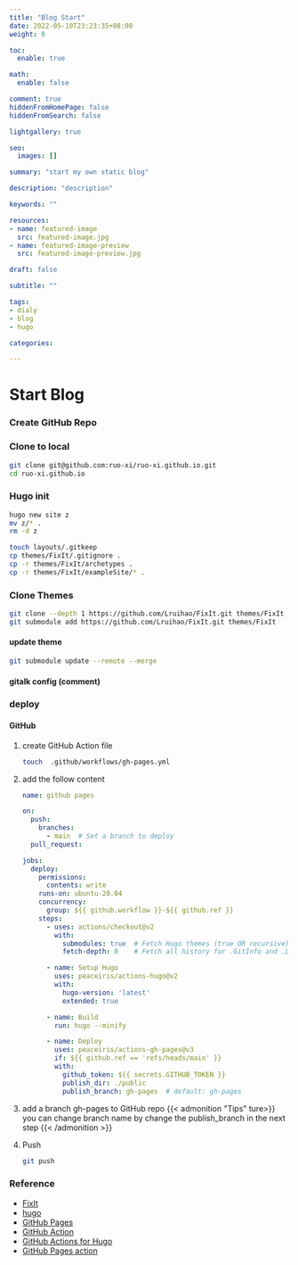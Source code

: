 ```yaml
---
title: "Blog Start"
date: 2022-05-10T23:23:35+08:00
weight: 0

toc:
  enable: true

math:
  enable: false

comment: true
hiddenFromHomePage: false
hiddenFromSearch: false

lightgallery: true

seo:
  images: []

summary: "start my own static blog"

description: "description"

keywords: ""

resources:
- name: featured-image
  src: featured-image.jpg
- name: featured-image-preview
  src: featured-image-preview.jpg

draft: false

subtitle: ""

tags:
- dialy
- blog
- hugo

categories:

---
```




# Start Blog 

### Create GitHub Repo 
### Clone to local
```bash
git clone git@github.com:ruo-xi/ruo-xi.github.io.git
cd ruo-xi.github.io
```
### Hugo init 
```bash
hugo new site z
mv z/* .
rm -d z

touch layouts/.gitkeep
cp themes/FixIt/.gitignore .
cp -r themes/FixIt/archetypes .
cp -r themes/FixIt/exampleSite/* .

```
### Clone Themes
```bash
git clone --depth 1 https://github.com/Lruihao/FixIt.git themes/FixIt
git submodule add https://github.com/Lruihao/FixIt.git themes/FixIt 
```
####  update theme
```bash
git submodule update --remote --merge
```
#### gitalk config (comment)

### deploy 

#### GitHub

1. create GitHub Action file
    ```bash
    touch  .github/workflows/gh-pages.yml
    ```

2. add the follow content
    ```yml
    name: github pages

    on:
      push:
        branches:
          - main  # Set a branch to deploy
      pull_request:

    jobs:
      deploy:
        permissions: 
          contents: write
        runs-on: ubuntu-20.04
        concurrency:
          group: ${{ github.workflow }}-${{ github.ref }}
        steps:
          - uses: actions/checkout@v2
            with:
              submodules: true  # Fetch Hugo themes (true OR recursive)
              fetch-depth: 0    # Fetch all history for .GitInfo and .Lastmod

          - name: Setup Hugo
            uses: peaceiris/actions-hugo@v2
            with:
              hugo-version: 'latest'
              extended: true

          - name: Build
            run: hugo --minify

          - name: Deploy
            uses: peaceiris/actions-gh-pages@v3
            if: ${{ github.ref == 'refs/heads/main' }}
            with:
              github_token: ${{ secrets.GITHUB_TOKEN }}
              publish_dir: ./public
              publish_branch: gh-pages  # default: gh-pages
    ```

3. add a branch gh-pages to GitHub repo
    {{< admonition "Tips" ture>}}
      you can change branch name by change the publish_branch in the next step
    {{< /admonition >}}
4. Push
    ```bash
    git push
    ```


### Reference
* [FixIt](https://github.com/Lruihao/FixIt)
* [hugo](https://gohugo.io)
* [GitHub Pages](https://docs.github.com/en/pages)
* [GitHub Action](https://docs.github.com/en/actions)
* [GitHub Actions for Hugo](https://github.com/marketplace/actions/hugo-setup)
* [GitHub Pages action](https://github.com/marketplace/actions/github-pages-action)
